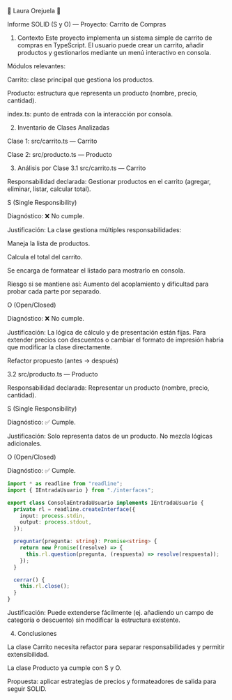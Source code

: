 🧁 Laura Orejuela 🧁

 Informe SOLID (S y O) — Proyecto: Carrito de Compras
1. Contexto
Este proyecto implementa un sistema simple de carrito de compras en TypeScript.
El usuario puede crear un carrito, añadir productos y gestionarlos mediante un menú interactivo en consola.

Módulos relevantes:

Carrito: clase principal que gestiona los productos.

Producto: estructura que representa un producto (nombre, precio, cantidad).

index.ts: punto de entrada con la interacción por consola.

2. Inventario de Clases Analizadas

Clase 1: src/carrito.ts — Carrito

Clase 2: src/producto.ts — Producto

3. Análisis por Clase
3.1 src/carrito.ts — Carrito

Responsabilidad declarada: Gestionar productos en el carrito (agregar, eliminar, listar, calcular total).

S (Single Responsibility)

Diagnóstico: ❌ No cumple.

Justificación: La clase gestiona múltiples responsabilidades:

Maneja la lista de productos.

Calcula el total del carrito.

Se encarga de formatear el listado para mostrarlo en consola.

Riesgo si se mantiene así: Aumento del acoplamiento y dificultad para probar cada parte por separado.

O (Open/Closed)

Diagnóstico: ❌ No cumple.

Justificación: La lógica de cálculo y de presentación están fijas. Para extender precios con descuentos o cambiar el formato de impresión habría que modificar la clase directamente.

Refactor propuesto (antes → después)

3.2 src/producto.ts — Producto

Responsabilidad declarada: Representar un producto (nombre, precio, cantidad).

S (Single Responsibility)

Diagnóstico: ✅ Cumple.

Justificación: Solo representa datos de un producto. No mezcla lógicas adicionales.

O (Open/Closed)

Diagnóstico: ✅ Cumple.
```ts
import * as readline from "readline";
import { IEntradaUsuario } from "./interfaces";

export class ConsolaEntradaUsuario implements IEntradaUsuario {
  private rl = readline.createInterface({
    input: process.stdin,
    output: process.stdout,
  });

  preguntar(pregunta: string): Promise<string> {
    return new Promise((resolve) => {
      this.rl.question(pregunta, (respuesta) => resolve(respuesta));
    });
  }

  cerrar() {
    this.rl.close();
  }
}
```
Justificación: Puede extenderse fácilmente (ej. añadiendo un campo de categoría o descuento) sin modificar la estructura existente.

4. Conclusiones

La clase Carrito necesita refactor para separar responsabilidades y permitir extensibilidad.

La clase Producto ya cumple con S y O.

Propuesta: aplicar estrategias de precios y formateadores de salida para seguir SOLID.
